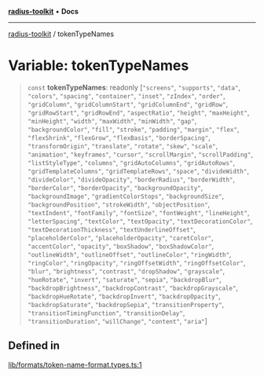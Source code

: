[**radius-toolkit**](../README.md) • **Docs**

***

[radius-toolkit](../globals.md) / tokenTypeNames

# Variable: tokenTypeNames

> `const` **tokenTypeNames**: readonly [`"screens"`, `"supports"`, `"data"`, `"colors"`, `"spacing"`, `"container"`, `"inset"`, `"zIndex"`, `"order"`, `"gridColumn"`, `"gridColumnStart"`, `"gridColumnEnd"`, `"gridRow"`, `"gridRowStart"`, `"gridRowEnd"`, `"aspectRatio"`, `"height"`, `"maxHeight"`, `"minHeight"`, `"width"`, `"maxWidth"`, `"minWidth"`, `"gap"`, `"backgroundColor"`, `"fill"`, `"stroke"`, `"padding"`, `"margin"`, `"flex"`, `"flexShrink"`, `"flexGrow"`, `"flexBasis"`, `"borderSpacing"`, `"transformOrigin"`, `"translate"`, `"rotate"`, `"skew"`, `"scale"`, `"animation"`, `"keyframes"`, `"cursor"`, `"scrollMargin"`, `"scrollPadding"`, `"listStyleType"`, `"columns"`, `"gridAutoColumns"`, `"gridAutoRows"`, `"gridTemplateColumns"`, `"gridTemplateRows"`, `"space"`, `"divideWidth"`, `"divideColor"`, `"divideOpacity"`, `"borderRadius"`, `"borderWidth"`, `"borderColor"`, `"borderOpacity"`, `"backgroundOpacity"`, `"backgroundImage"`, `"gradientColorStops"`, `"backgroundSize"`, `"backgroundPosition"`, `"strokeWidth"`, `"objectPosition"`, `"textIndent"`, `"fontFamily"`, `"fontSize"`, `"fontWeight"`, `"lineHeight"`, `"letterSpacing"`, `"textColor"`, `"textOpacity"`, `"textDecorationColor"`, `"textDecorationThickness"`, `"textUnderlineOffset"`, `"placeholderColor"`, `"placeholderOpacity"`, `"caretColor"`, `"accentColor"`, `"opacity"`, `"boxShadow"`, `"boxShadowColor"`, `"outlineWidth"`, `"outlineOffset"`, `"outlineColor"`, `"ringWidth"`, `"ringColor"`, `"ringOpacity"`, `"ringOffsetWidth"`, `"ringOffsetColor"`, `"blur"`, `"brightness"`, `"contrast"`, `"dropShadow"`, `"grayscale"`, `"hueRotate"`, `"invert"`, `"saturate"`, `"sepia"`, `"backdropBlur"`, `"backdropBrightness"`, `"backdropContrast"`, `"backdropGrayscale"`, `"backdropHueRotate"`, `"backdropInvert"`, `"backdropOpacity"`, `"backdropSaturate"`, `"backdropSepia"`, `"transitionProperty"`, `"transitionTimingFunction"`, `"transitionDelay"`, `"transitionDuration"`, `"willChange"`, `"content"`, `"aria"`]

## Defined in

[lib/formats/token-name-format.types.ts:1](https://github.com/rangle/radius-token-tango/blob/0fa25351e79af51a833bcebadbd83e27a9791a4f/packages/radius-toolkit/src/lib/formats/token-name-format.types.ts#L1)
